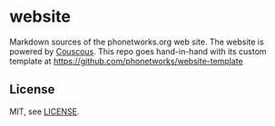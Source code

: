 # website

Markdown sources of the phonetworks.org web site. The website is powered by [Couscous](http://couscous.io/). This repo goes hand-in-hand with its custom template at https://github.com/phonetworks/website-template

## License

MIT, see [LICENSE](https://github.com/phonetworks/website/blob/master/LICENSE).
